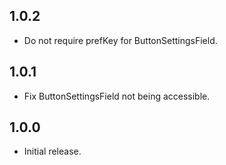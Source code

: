 ## 1.0.2

* Do not require prefKey for ButtonSettingsField.

## 1.0.1

* Fix ButtonSettingsField not being accessible.

## 1.0.0

* Initial release.
